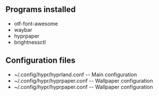 ## Programs installed

- otf-font-awesome
- waybar
- hyprpaper
- brightnessctl

## Configuration files

- ~/.config/hypr/hyprland.conf -- Main configuration
- ~/.config/hypr/hyprpaper.conf -- Wallpaper configuration
- ~/.config/hypr/hyprpaper.conf -- Wallpaper configuration


